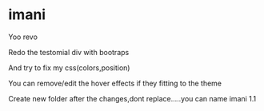 # imani
Yoo revo 

Redo the testomial div with bootraps  

And try to fix my css(colors,position)   

You can remove/edit the hover effects if they fitting to the theme   

Create new folder after the changes,dont replace.....you can name imani 1.1
